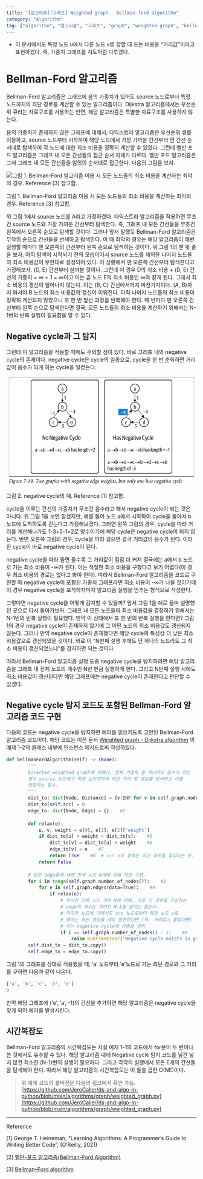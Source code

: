 ```yaml
---
title: "[알고리즘][그래프] Weighted graph - Bellman-ford algorithm"
category: "Algorithm"
tag: ["algorithm", "알고리즘", "그래프", "graph", "weighted graph", "bellman-ford"]
---
```


- 이 문서에서도 특정 노드 u에서 다른 노드 v로 향할 때 드는 비용을 “거리값”이라고 표현하겠다. 즉, 가중치 그래프를 지도처럼 다루겠다.

# Bellman-Ford 알고리즘

Bellman-Ford 알고리즘은 그래프에 음의 가중치가 있어도 source 노드로부터 특정 노드까지의 최단 경로를 계산할 수 있는 알고리즘이다. Dijkstra 알고리즘에서는 우선순위 큐라는 자료구조를 사용하는 반면, 해당 알고리즘은 특별한 자료구조를 사용하지 않는다.

음의 가중치가 존재하지 않은 그래프에 대해서, 다익스트라 알고리즘은 우선순위 큐를 이용하고, source 노드부터 시작하여 해당 노드에서 가장 가까운 간선부터 먼 간선 순서대로 탐색하여 각 노드에 대한 최소 비용을 정확히 계산할 수 있었다. 그런데 벨만 포드 알고리즘은 그래프 내 모든 간선들의 접근 순서 자체가 다르다. 벨만 포드 알고리즘은 그저 그래프 내 모든 간선들을 임의의 순서대로 접근한다. 다음의 그림을 보자.

![그림 1. Bellman-Ford 알고리즘 이용 시 모든 노드들의 최소 비용을 계산하는 최악의 경우. Reference [3] 참고함.](https://upload.wikimedia.org/wikipedia/commons/thumb/8/85/Bellman-Ford_worst-case_example.svg/330px-Bellman-Ford_worst-case_example.svg.png)

그림 1. Bellman-Ford 알고리즘 이용 시 모든 노드들의 최소 비용을 계산하는 최악의 경우. Reference [3] 참고함.

위 그림 1에서 source 노드를 A라고 가정하겠다. 다익스트라 알고리즘을 적용하면 무조건 source 노드와 가장 가까운 간선부터 탐색한다. 즉, 그래프 내 모든 간선들을 무조건 왼쪽에서 오른쪽 순으로 탐색할 것이다. 그러나 앞서 말했듯 Bellman-Ford 알고리즘은 무작위 순으로 간선들을 선택하고 탐색한다. 이 때 최악의 경우는 해당 알고리즘이 매번 실행할 때마다 맨 오른쪽의 간선부터 왼쪽 순으로 탐색하는 것이다. 위 그림 1의 맨 윗 줄을 보자. 아직 탐색이 시작되기 전의 모습이어서 source 노드를 제외한 나머지 노드들의 최소 비용값이 무한대로 설정되어 있다. 이 상황에서 맨 오른쪽 간선부터 탐색한다고 가정해보자. (D, E) 간선부터 살펴볼 것이다. 그런데 이 경우 D의 최소 비용 + (D, E) 간선의 가중치 = ∞ + 1 = ∞이고 이는 곧 노드 E의 최소 비용인  ∞와 같게 된다. 그래서 최소 비용의 갱신이 일어나지 않는다. 이는 (B, C) 간선에서까지 마찬가지이다. (A, B)까지 와서야 B 노드의 최소 비용값의 갱신이 이뤄진다. 아직 나머지 노드들의 최소 비용이 정확히 계산되지 않았으니 또 한 번 앞선 과정을 반복해야 한다. 매 번마다 맨 오른쪽 간선부터 왼쪽 순으로 탐색한다면 결국, 모든 노드들의 최소 비용을 계산하기 위해서는 N-1번의 반복 실행이 필요함을 알 수 있다. 

## Negative cycle과 그 탐지

그런데 이 알고리즘을 적용할 때에도 주의할 점이 있다. 바로 그래프 내의 negative cycle의 존재이다. negative cycle은 cycle의 일종으로, cycle을 한 번 순회하면 거리값이 음수가 되게 하는 cycle을 일컫는다. 

![그림 2. negative cycle의 예. Reference [1] 참고함.](/images/2023-07-31/2023-07-31-algorithm-bellman-ford-algorithm-1.png)

그림 2. negative cycle의 예. Reference [1] 참고함.

cycle을 이루는 간선의 가중치가 무조건 음수라고 해서 negative cycle이 되는 것은 아니다. 위 그림 1을 보면 알겠지만, 예를 들어 노드 a에서 시작하여 cycle을 돌아서 b 노드에 도착하도록 걷는다고 가정해보겠다. 그러면 왼쪽 그림의 경우, cycle을 따라 거리를 계산해나가도 1-3+5-1=2로 양수이기에 해당 cycle은 negative cycle이 되지 않는다. 반면 오른쪽 그림의 경우, cycle을 따라 걸으면 결국 거리값이 음수가 된다. 이러한 cycle이 바로 negative cycle이 된다. 

negative cycle을 따라 돌면 돌수록 그 거리값이 점점 더 커져 결국에는 a에서 b 노드로 가는 최소 비용이 -∞가 된다. 이는 적절한 최소 비용을 구했다고 보기 어렵다(이 경우 최소 비용의 경로는 없다고 봐야 한다). 따라서 Bellman-Ford 알고리즘을 코드로 구현할 때 negative cycle이 포함된 가중치 그래프라면 최소 비용이 -∞가 나올 것이기에 이 경우 negative cycle을 포착하자마자 알고리즘 실행을 멈추는 형식으로 작성한다.

그렇다면 negative cycle을 어떻게 감지할 수 있을까? 앞서 그림 1을 예로 들며 설명헀던 곳으로 다시 돌아가보자. 그래프 내 모든 노드들의 최소 비용값을 결정하기 위해서는 N-1번의 반복 실행이 필요했다. 만약 이 상태에서 또 한 번의 반복 실행을 한다면? 그림 1의 경우 negative cycle이 존재하지 않기에 그 어떤 노드의 최소 비용값도 갱신되지 않는다. 그러나 만약 negative cycle이 존재했다면 해당 cycle의 특성상 더 낮은 최소 비용값으로 갱신되었을 것이다. 바로 이 “N번째 실행 후에도 단 하나의 노드라도 그 최소 비용이 갱신되었느냐”를 감지하면 되는 것이다. 

따라서 Bellman-Ford 알고리즘 실행 도중 negative cycle을 탐지하려면 해당 알고리즘을 그래프 내 전체 노드의 개수인 N번 만큼 실행하게 한다. 그리고 N번째 실행 시에도 최소 비용값이 갱신된다면 해당 그래프에는 negative cycle이 존재한다고 판단할 수 있겠다. 

## Negative cycle 탐지 코드도 포함된 Bellman-Ford 알고리즘 코드 구현

다음의 코드는 negative cycle을 탐지하면 에러를 일으키도록 고안된 Bellman-Ford 알고리즘 코드이다. 해당 코드는 이전 문서 [Weighted graph - Dijkstra algorithm](/algorithm/algorithm-dijkstra/) 의 예제 1-2의 클래스 내부에 인스턴스 메서드로써 작성하였다.

```python
def bellmanFordAlgorithm(self) -> (None):
        """
        Directed weighted graph에 대해서, 전체 가중치 중 하나라도 음수가 있는 
        경우 source 노드에서 특정 노드까지의 최단 거리 및 경로를 탐색하고 이를 
        반환하는 함수. 
        """
        dist_to: dict[Node, Distance] = {v:INF for v in self.graph.nodes()}    #1
        dist_to[self.src] = 0
        edge_to: dict[Node, Edge] = {}    #2

        def relax(e):
            u, v, weight = e[0], e[1], e[2]['weight']
            if dist_to[u] + weight < dist_to[v]:    #5
                dist_to[v] = dist_to[u] + weight    #6
                edge_to[v] = e    #7
                return True    #8  # 노드 v로 향하는 최단 경로를 찾았다는 뜻.
            return False
        
        # 모든 edge들에 대해 전체 노드 N개에 대해 작업 수행.
        for i in range(self.graph.number_of_nodes()):    #3
            for e in self.graph.edges(data=True):    #4
                if relax(e):
                    # 주어진 전체 노드 개수 N에 대해, 가장 긴 경로를 구성하는 
                    # edge의 개수는 적어도 N-1을 넘지는 않는다. 
                    # 마지막 노드에 대해서도 src 노드로부터 특정 노드 v로
                    # 향하는 최단 경로를 새로 발견한다면 (즉, 거리값이 줄었다면)
                    # 이는 negative cycle에 갇힘을 의미.
                    if i == self.graph.number_of_nodes() - 1:    #9
                        raise RuntimeError("Negative cycle exists in graph.")
        self.dist_to = dist_to.copy()
        self.edge_to = edge_to.copy()
```

그림 1의 그래프를 상대로 적용했을 때, ‘a’ 노드부터 ‘e’노드로 가는 최단 경로와 그 거리를 구하면 다음과 같이 나온다.

```python
['a', 'b', 'c', 'd', 'e']
0
```

만약 해당 그래프에 (’e’, ‘a’, -1)의 간선을 추가하면 해당 알고리즘은 negative cycle을 찾게 되어 에러를 발생시킨다. 

## 시간복잡도

Bellman-Ford 알고리즘의 시간복잡도는 사실 예제 1-1의 코드에서 for문이 두 번이나 쓴 것에서도 유추할 수 있다. 해당 알고리즘 내에 Negative cycle 탐지 코드를 넣건 넣지 않건 최소한 (N-1)번의 실행이 필요하다. 그리고 각각의 실행에서 모든 E개의 간선들을 탐색해야 한다. 따라서 해당 알고리즘의 시간복잡도는 이 둘을 곱한 O(NE)이다. 

> 위 예제 코드의 풀버전은 다음의 링크에서 확인 가능. 
> [https://github.com/JeroCaller/ds-and-algo-in-python/blob/main/algorithms/graph/weighted_graph.py](https://github.com/JeroCaller/ds-and-algo-in-python/blob/main/algorithms/graph/weighted_graph.py)

---

Reference

[1] George T. Heineman, “Learning Algorithms: A Programmer’s Guide to Writing Better Code”, (O’Reilly, 2021)

[2] [벨만-포드 알고리즘(Bellman-Ford Algorithm)](https://sorjfkrh5078.tistory.com/30)

[3] [Bellman–Ford algorithm](https://en.wikipedia.org/wiki/Bellman–Ford_algorithm)